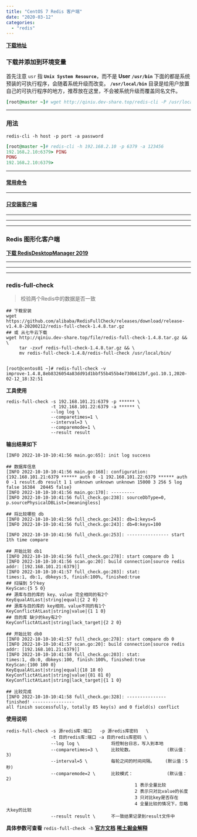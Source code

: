 ```yaml
---
title: "CentOS 7 Redis 客户端"
date: "2020-03-12"
categories: 
  - "redis"
---
```


**[下载地址](http://qiniu.dev-share.top/redis-cli "下载地址")**

### 下载并添加到环境变量

首先注意 `usr` 指 **`Unix System Resource`**，而不是 **User** **`/usr/bin`** 下面的都是系统预装的可执行程序，会随着系统升级而改变。 **`/usr/local/bin`** 目录是给用户放置自己的可执行程序的地方，推荐放在这里，不会被系统升级而覆盖同名文件。

```ruby
[root@master ~]# wget http://qiniu.dev-share.top/redis-cli -P /usr/local/bin/ && chmod -R 755 /usr/local/bin/redis-cli
```

* * *

### 用法

`redis-cli -h host -p port -a password`

```ruby
[root@master ~]# redis-cli -h 192.168.2.10 -p 6379 -a 123456
192.168.2.10:6379> PING
PONG
192.168.2.10:6379>
```

* * *

#### [常用命令](https://www.runoob.com/redis/redis-commands.html "常用命令")

* * *

#### [只安装客户端](centos-7-%e5%8f%aa%e5%ae%89%e8%a3%85%e5%ae%a2%e6%88%b7%e7%ab%af "只安装客户端")

* * *

* * *

* * *

### Redis 图形化客户端

**[下载 RedisDesktopManager 2019](http://qiniu.dev-share.top/file/RedisDesktopManager%202019%20%E7%BB%BF%E8%89%B2%E7%89%88.zip "下载 RedisDesktopManager 2019")**

* * *

* * *

* * *

### **redis-full-check**

> 校验两个Redis中的数据是否一致

```shell
## 下载安装
wget https://github.com/alibaba/RedisFullCheck/releases/download/release-v1.4.8-20200212/redis-full-check-1.4.8.tar.gz
## 或 从七牛云下载
wget http://qiniu.dev-share.top/file/redis-full-check-1.4.8.tar.gz && \
     tar -zxvf redis-full-check-1.4.8.tar.gz && \
     mv redis-full-check-1.4.8/redis-full-check /usr/local/bin/


[root@centos01 ~]# redis-full-check -v
improve-1.4.8,8eb8326054a83dd91d1bbf55b455b4e730b612bf,go1.10.1,2020-02-12_18:32:51

```

**工具使用**

```shell
redis-full-check -s 192.168.101.21:6379 -p ****** \
                 -t 192.168.101.22:6379 -a ****** \
                 --log log \
                 --comparetimes=1 \
                 --interval=3 \
                 --comparemode=1 \
                 --result result

```

**输出结果如下**

```shell
[INFO 2022-10-10-10:41:56 main.go:65]: init log success

## 数据库信息
[INFO 2022-10-10-10:41:56 main.go:168]: configuration: {192.168.101.21:6379 ****** auth 0 -1 192.168.101.22:6379 ****** auth 0 -1 result.db result 1 1 unknown unknown unknown 15000 3 256 5 log  false 16384  20445 false}
[INFO 2022-10-10-10:41:56 main.go:170]: ---------
[INFO 2022-10-10-10:41:56 full_check.go:238]: sourceDbType=0, p.sourcePhysicalDBList=[meaningless]

## 将比较哪些 db
[INFO 2022-10-10-10:41:56 full_check.go:243]: db=1:keys=5
[INFO 2022-10-10-10:41:56 full_check.go:243]: db=0:keys=100

[INFO 2022-10-10-10:41:56 full_check.go:253]: ---------------- start 1th time compare

## 开始比较 db1
[INFO 2022-10-10-10:41:56 full_check.go:278]: start compare db 1
[INFO 2022-10-10-10:41:56 scan.go:20]: build connection[source redis addr: [192.168.101.21:6379]]
[INFO 2022-10-10-10:41:57 full_check.go:203]: stat:
times:1, db:1, dbkeys:5, finish:100%, finished:true
## 扫描到 5个key
KeyScan:{5 5 0}
## 源库与目的库的 key、value 完全相同的有2个
KeyEqualAtLast|string|equal|{2 2 0}
## 源库与目的库的 key相同，value不同的有1个
KeyConflictAtLast|string|value|{1 1 0}
## 目的库 缺少的key有2个
KeyConflictAtLast|string|lack_target|{2 2 0}

## 开始比较 db0
[INFO 2022-10-10-10:41:57 full_check.go:278]: start compare db 0
[INFO 2022-10-10-10:41:57 scan.go:20]: build connection[source redis addr: [192.168.101.21:6379]]
[INFO 2022-10-10-10:41:58 full_check.go:203]: stat:
times:1, db:0, dbkeys:100, finish:100%, finished:true
KeyScan:{100 100 0}
KeyEqualAtLast|string|equal|{18 18 0}
KeyConflictAtLast|string|value|{81 81 0}
KeyConflictAtLast|string|lack_target|{1 1 0}

## 比较完成
[INFO 2022-10-10-10:41:58 full_check.go:328]: --------------- finished! ----------------
all finish successfully, totally 85 key(s) and 0 field(s) conflict

```

**使用说明**

```shell
redis-full-check -s 源redis库:端口   -p 源redis库密码   \
                 -t 目的redis库:端口 -a 目的redis库密码 \
                 --log log \            将控制台日志，写入到本地
                 --comparetimes=3 \     比较轮数。             (默认值：3)
                 --interval=5 \         每轮之间的时间间隔。    (默认值：5秒)
                 --comparemode=2 \      比较模式：             (默认值：2)
                                                 1 表示全量比较
                                                 2 表示只对比value的长度
                                                 3 只对比key是否存在
                                                 4 全量比较的情况下，忽略大key的比较
                 --result result \      不一致结果记录到result文件中
```

**具体参数可查看** `redis-full-check -h` **[官方文档](https://developer.aliyun.com/article/690463?accounttraceid=d8ee62cf163c4a0d943e2088518410echsgp "官方文档")** **[稀土掘金解释](https://juejin.cn/post/6844904047569289223 "稀土掘金解释")**
